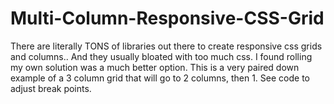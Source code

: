# Multi-Column-Responsive-CSS-Grid
There are literally TONS of libraries out there to create responsive css grids and columns.. And they usually bloated with too much css. I found rolling my own solution was a much better option. This is a very paired down example of a 3 column grid that will go to 2 columns, then 1. See code to adjust break points.

